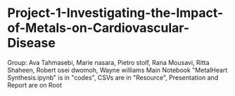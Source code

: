 # Project-1-Investigating-the-Impact-of-Metals-on-Cardiovascular-Disease
Group: Ava Tahmasebi, Marie nasara, Pietro stolf, Rana Mousavi, Ritta Shaheen, Robert osei dwomoh, Wayne williams
Main Notebook "MetalHeart Synthesis.ipynb" is in "codes", CSVs are in "Resource", Presentation and Report are on Root
